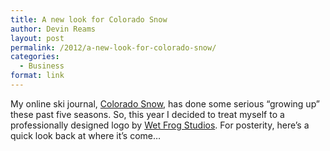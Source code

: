 ```yaml
---
title: A new look for Colorado Snow
author: Devin Reams
layout: post
permalink: /2012/a-new-look-for-colorado-snow/
categories:
  - Business
format: link
---
```

My online ski journal, [Colorado Snow][1], has done some serious &#8220;growing up&#8221; these past five seasons. So, this year I decided to treat myself to a professionally designed logo by [Wet Frog Studios][2]. For posterity, here&#8217;s a quick look back at where it&#8217;s come&#8230;

 [1]: http://cosnow.com
 [2]: http://www.wetfrogstudios.com